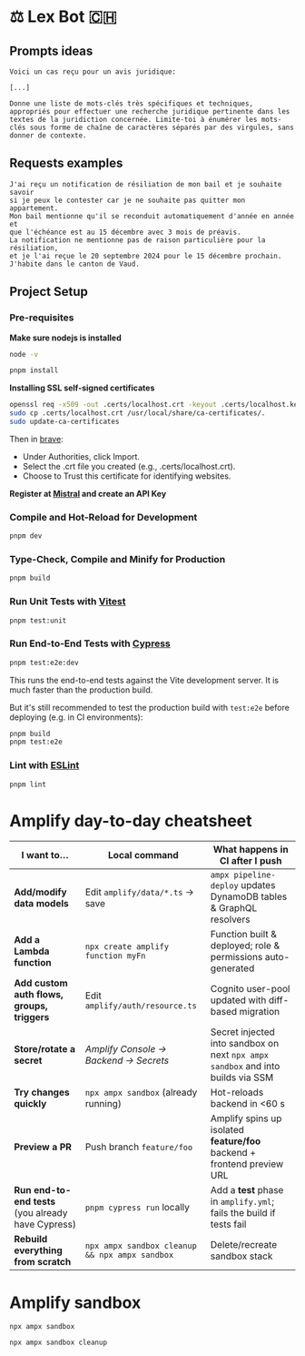 # ⚖️ Lex Bot 🇨🇭

## Prompts ideas

```
Voici un cas reçu pour un avis juridique:

[...]

Donne une liste de mots-clés très spécifiques et techniques, appropriés pour effectuer une recherche juridique pertinente dans les textes de la juridiction concernée. Limite-toi à énumérer les mots-clés sous forme de chaîne de caractères séparés par des virgules, sans donner de contexte.
```

## Requests examples

```
J'ai reçu un notification de résiliation de mon bail et je souhaite savoir
si je peux le contester car je ne souhaite pas quitter mon appartement.
Mon bail mentionne qu'il se reconduit automatiquement d'année en année et
que l'échéance est au 15 décembre avec 3 mois de préavis.
La notification ne mentionne pas de raison particulière pour la résiliation,
et je l'ai reçue le 20 septembre 2024 pour le 15 décembre prochain.
J'habite dans le canton de Vaud.
```

## Project Setup

### Pre-requisites

**Make sure nodejs is installed**

```sh
node -v
```

```sh
pnpm install
```

**Installing SSL self-signed certificates**

```sh
openssl req -x509 -out .certs/localhost.crt -keyout .certs/localhost.key -newkey rsa:2048 -nodes -sha256 -days 365 -subj "/CN=localhost"
sudo cp .certs/localhost.crt /usr/local/share/ca-certificates/.
sudo update-ca-certificates
```

Then in [brave](brave://settings/certificates):

- Under Authorities, click Import.
- Select the .crt file you created (e.g., .certs/localhost.crt).
- Choose to Trust this certificate for identifying websites.

**Register at [Mistral](https://mistra.ai) and create an API Key**

### Compile and Hot-Reload for Development

```sh
pnpm dev
```

### Type-Check, Compile and Minify for Production

```sh
pnpm build
```

### Run Unit Tests with [Vitest](https://vitest.dev/)

```sh
pnpm test:unit
```

### Run End-to-End Tests with [Cypress](https://www.cypress.io/)

```sh
pnpm test:e2e:dev
```

This runs the end-to-end tests against the Vite development server.
It is much faster than the production build.

But it's still recommended to test the production build with `test:e2e` before deploying (e.g. in CI environments):

```sh
pnpm build
pnpm test:e2e
```

### Lint with [ESLint](https://eslint.org/)

```sh
pnpm lint
```

# Amplify day-to-day cheatsheet

| I want to…                                          | Local command                                  | What happens in CI after I push                                                 |
| --------------------------------------------------- | ---------------------------------------------- | ------------------------------------------------------------------------------- |
| **Add/modify data models**                          | Edit `amplify/data/*.ts` → save                | `ampx pipeline-deploy` updates DynamoDB tables & GraphQL resolvers              |
| **Add a Lambda function**                           | `npx create amplify function myFn`             | Function built & deployed; role & permissions auto-generated                    |
| **Add custom auth flows, groups, triggers**         | Edit `amplify/auth/resource.ts`                | Cognito user-pool updated with diff-based migration                             |
| **Store/rotate a secret**                           | _Amplify Console → Backend → Secrets_          | Secret injected into sandbox on next `npx ampx sandbox` and into builds via SSM |
| **Try changes quickly**                             | `npx ampx sandbox` (already running)           | Hot-reloads backend in <60 s                                                    |
| **Preview a PR**                                    | Push branch `feature/foo`                      | Amplify spins up isolated **feature/foo** backend + frontend preview URL        |
| **Run end-to-end tests** (you already have Cypress) | `pnpm cypress run` locally                     | Add a **test** phase in `amplify.yml`; fails the build if tests fail            |
| **Rebuild everything from scratch**                 | `npx ampx sandbox cleanup && npx ampx sandbox` | Delete/recreate sandbox stack                                                   |

# Amplify sandbox

```
npx ampx sandbox
```

```
npx ampx sandbox cleanup
```
